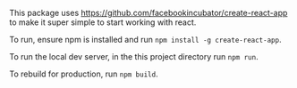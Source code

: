 This package uses https://github.com/facebookincubator/create-react-app to make it super simple to start working with react.

To run, ensure npm is installed and run `npm install -g create-react-app`.

To run the local dev server, in the this project directory run `npm run`.

To rebuild for production, run `npm build`.
